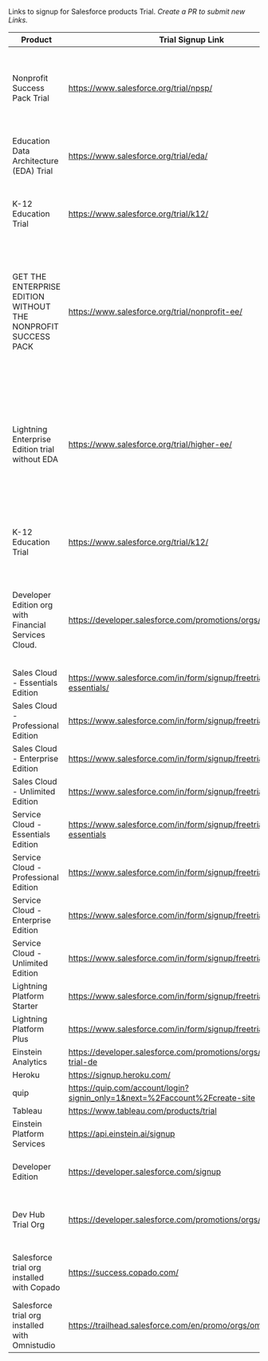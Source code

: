 Links to signup for Salesforce products Trial.
*Create a PR to submit new Links.*

| Product                                                         | Trial Signup Link                                                          | Description                                                                                                                                    | Link Source                                                                                                                        |
|-----------------------------------------------------------------|----------------------------------------------------------------------------|------------------------------------------------------------------------------------------------------------------------------------------------|------------------------------------------------------------------------------------------------------------------------------------|
| Nonprofit Success Pack Trial                                    | https://www.salesforce.org/trial/npsp/                                     | Lightning Enterprise Edition +   the Nonprofit Success Pack (NPSP)                                                                             | https://www.salesforce.org/get-started/                                                                                            |
| Education Data Architecture (EDA) Trial                         | https://www.salesforce.org/trial/eda/                                      | Lightning Enterprise Edition +   EDA 30-Day Trial!                                                                                             | https://www.salesforce.org/get-started/                                                                                            |
| K-12 Education Trial                                            | https://www.salesforce.org/trial/k12/                                      | Lightning Enterprise Edition +   K-12 Architecture Kit                                                                                         | https://www.salesforce.org/get-started/                                                                                            |
| GET THE ENTERPRISE EDITION WITHOUT THE   NONPROFIT SUCCESS PACK | https://www.salesforce.org/trial/nonprofit-ee/                             | Lightning   Enterprise Edition. This trial version of Lightning Enterprise Edition does   not include the Nonprofit Starter Pack (NPSP)        | https://www.salesforce.org/get-started/                                                                                            |
| Lightning Enterprise Edition   trial without EDA                | https://www.salesforce.org/trial/higher-ee/                                |  Lightning   Enterprise Edition. This trial version of Lightning Enterprise Edition does   not include the Education Data Architecture (EDA).  | https://www.salesforce.org/get-started/                                                                                            |
| K-12 Education Trial                                            | https://www.salesforce.org/trial/k12/                                      | Lightning Enterprise Edition +   K-12 Architecture Kit                                                                                         | https://www.salesforce.org/get-started/                                                                                            |
| Developer Edition org with Financial   Services Cloud.          | https://developer.salesforce.com/promotions/orgs/fscplayground             | free Developer Edition org with   Salesforce Financial Services Cloud pre-installed                                                            | https://trailhead.salesforce.com/en/content/learn/modules/client-management-with-financial-services-cloud/map-client-relationships |
| Sales Cloud - Essentials Edition                                | https://www.salesforce.com/in/form/signup/freetrial-sales-essentials/      |                                                                                                                                                | https://www.salesforce.com/in/editions-pricing/sales-cloud/                                                                        |
| Sales Cloud - Professional Edition                              | https://www.salesforce.com/in/form/signup/freetrial-sales-pe/              |                                                                                                                                                | https://www.salesforce.com/in/editions-pricing/sales-cloud/                                                                        |
| Sales Cloud - Enterprise Edition                                | https://www.salesforce.com/in/form/signup/freetrial-sales-ee               |                                                                                                                                                | https://www.salesforce.com/in/editions-pricing/sales-cloud/                                                                        |
| Sales Cloud - Unlimited Edition                                 | https://www.salesforce.com/in/form/signup/freetrial-sales-ue               |                                                                                                                                                | https://www.salesforce.com/in/editions-pricing/sales-cloud/                                                                        |
| Service Cloud - Essentials Edition                              | https://www.salesforce.com/in/form/signup/freetrial-service-essentials     |                                                                                                                                                | https://www.salesforce.com/in/editions-pricing/service-cloud/                                                                      |
| Service Cloud - Professional Edition                            | https://www.salesforce.com/in/form/signup/freetrial-service                |                                                                                                                                                | https://www.salesforce.com/in/editions-pricing/service-cloud/                                                                      |
| Service Cloud - Enterprise Edition                              | https://www.salesforce.com/in/form/signup/freetrial-service                |                                                                                                                                                | https://www.salesforce.com/in/editions-pricing/service-cloud/                                                                      |
| Service Cloud - Unlimited Edition                               | https://www.salesforce.com/in/form/signup/freetrial-service                |                                                                                                                                                | https://www.salesforce.com/in/editions-pricing/service-cloud/                                                                      |
| Lightning Platform Starter                                      | https://www.salesforce.com/in/form/signup/freetrial-platform/              |                                                                                                                                                | https://www.salesforce.com/in/editions-pricing/platform/                                                                           |
| Lightning Platform Plus                                         | https://www.salesforce.com/in/form/signup/freetrial-platform               |                                                                                                                                                | https://www.salesforce.com/in/editions-pricing/platform/                                                                           |
| Einstein Analytics                                              | https://developer.salesforce.com/promotions/orgs/analytics-trial-de        |                                                                                                                                                | https://www.salesforce.com/in/editions-pricing/einstein-analytics                                                                  |
| Heroku                                                          | https://signup.heroku.com/                                                 |                                                                                                                                                | https://www.salesforce.com/in/editions-pricing/heroku/                                                                             |
| quip                                                            | https://quip.com/account/login?signin_only=1&next=%2Faccount%2Fcreate-site |                                                                                                                                                | https://www.salesforce.com/in/editions-pricing/quip/                                                                               |
| Tableau                                                         | https://www.tableau.com/products/trial                                     |                                                                                                                                                | https://www.salesforce.com/in/editions-pricing/analytics/                                                                          |
| Einstein Platform Services                                      | https://api.einstein.ai/signup                                             |                                                                                                                                                |                                                                                                                                    |
| Developer Edition                                               | https://developer.salesforce.com/signup                                    | Lifetime free developer edition Org                                                                                                            | https://developer.salesforce.com/ > Signup button                                                                                  |
| Dev Hub Trial Org                                               | https://developer.salesforce.com/promotions/orgs/dx-signup                 | a free 30-day trial org with the Dev Hub enabled.                                                                                              | https://developer.salesforce.com/platform/dx                                                                                       | 
| Salesforce trial org installed with Copado                      | https://success.copado.com/                                                | Signup and create playground for trying out copado                                                                                             | https://success.copado.com/                                                                                                        |             
| Salesforce trial org installed with Omnistudio                      | https://trailhead.salesforce.com/en/promo/orgs/omnistudiotrails                                                |    |  https://trailhead.salesforce.com/content/learn/modules/omnistudio-flexcards/display-data-and-actions-on-a-flexcard?trail_id=get-to-know-omnistudio                                                                                                     |             
